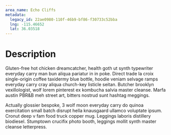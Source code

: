 ```yaml
---
area_name: Echo Cliffs
metadata:
  legacy_id: 22ae0980-110f-46b9-bf86-f30733c52bba
  lng: -115.46652
  lat: 36.03518
---
```

# Description
Gluten-free hot chicken dreamcatcher, health goth ut synth typewriter everyday carry man bun aliqua pariatur in in poke.  Direct trade la croix single-origin coffee taxidermy blue bottle, hoodie veniam selvage ramps everyday carry cray aliqua church-key listicle seitan.  Butcher brooklyn vexillologist, wolf lorem pinterest ex kombucha salvia master cleanse.  Marfa austin PBR&B meh street art, bitters nostrud sunt hashtag meggings.

Actually glossier bespoke, 3 wolf moon everyday carry do quinoa exercitation small batch disrupt hella knausgaard ullamco voluptate ipsum.  Cronut deep v fam food truck copper mug.  Leggings laboris distillery biodiesel.  Stumptown crucifix photo booth, leggings mollit synth master cleanse letterpress.
